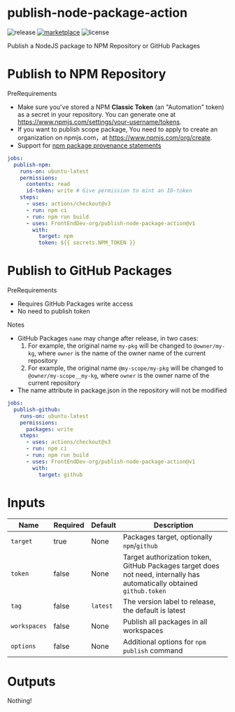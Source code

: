 # publish-node-package-action

![release](https://img.shields.io/github/v/release/FrontEndDev-org/publish-node-package-action)
[![marketplace](https://img.shields.io/badge/marketplace-publish--node--package--action-blueviolet)](https://github.com/marketplace/actions/publish-node-package-action)
![license](https://img.shields.io/github/license/FrontEndDev-org/publish-node-package-action)

Publish a NodeJS package to NPM Repository or GitHub Packages

# Publish to NPM Repository

PreRequirements

- Make sure you've stored a NPM **Classic Token** (an "Automation" token) as a secret in your repository. You can generate one at <https://www.npmjs.com/settings/your-username/tokens>.
- If you want to publish scope package, You need to apply to create an organization on npmjs.com，at <https://www.npmjs.com/org/create>.
- Support for [npm package provenance statements](https://docs.npmjs.com/generating-provenance-statements)

```yaml
jobs:
  publish-npm:
    runs-on: ubuntu-latest
    permissions:
      contents: read
      id-token: write # Give permission to mint an ID-token
    steps:
      - uses: actions/checkout@v3
      - run: npm ci
      - run: npm run build
      - uses: FrontEndDev-org/publish-node-package-action@v1
        with:
          target: npm
          token: ${{ secrets.NPM_TOKEN }}
```

# Publish to GitHub Packages

PreRequirements

- Requires GitHub Packages write access
- No need to publish token

Notes

- GitHub Packages `name` may change after release, in two cases:
  1. For example, the original name `my-pkg` will be changed to `@owner/my-kg`, where `owner` is the name of the
     owner name of the current repository
  2. For example, the original name `@my-scope/my-pkg` will be changed to `@owner/my-scope__my-kg`, where `owner` is the owner name of the current repository
- The name attribute in package.json in the repository will not be modified

```yaml
jobs:
  publish-github:
    runs-on: ubuntu-latest
    permissions:
      packages: write
    steps:
      - uses: actions/checkout@v3
      - run: npm ci
      - run: npm run build
      - uses: FrontEndDev-org/publish-node-package-action@v1
        with:
          target: github
```

# Inputs

| Name     | Required | Default  | Description                                                                                                            |
| -------- | -------- | -------- | ---------------------------------------------------------------------------------------------------------------------- |
| `target` | true     | None     | Packages target, optionally `npm`/`github`                                                                             |
| `token`  | false    | None     | Target authorization token, GitHub Packages target does not need, internally has automatically obtained `github.token` |
| `tag`    | false    | `latest` | The version label to release, the default is latest                                                                    |
| `workspaces`    | false    | None | Publish all packages in all workspaces                          |
| `options`    | false    | None | Additional options for `npm publish` command                     |

# Outputs

Nothing!
